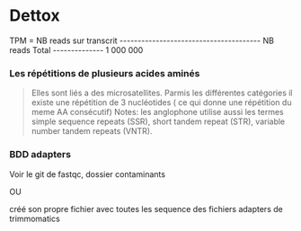 # Dettox
TPM =            NB reads sur transcrit
        ---------------------------------------
                 NB reads Total
                --------------
                  1 000 000

### Les répétitions de plusieurs acides aminés

> Elles sont liés a des microsatellites. Parmis les différentes catégories il existe une répétition de 3 nucléotides ( ce qui donne une répétition du meme AA consécutif)
Notes: les anglophone utilise aussi les termes simple sequence repeats (SSR), short tandem repeat (STR), variable number tandem repeats (VNTR).

### BDD adapters

Voir le git de fastqc, dossier contaminants

OU

créé son propre fichier avec toutes les sequence des fichiers adapters de trimmomatics


